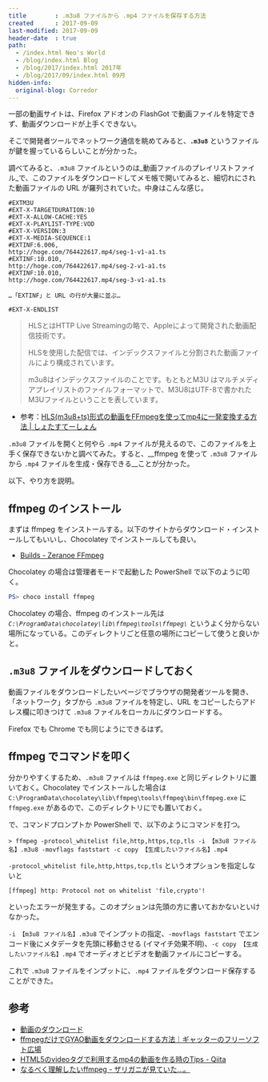 ```yaml
---
title        : .m3u8 ファイルから .mp4 ファイルを保存する方法
created      : 2017-09-09
last-modified: 2017-09-09
header-date  : true
path:
  - /index.html Neo's World
  - /blog/index.html Blog
  - /blog/2017/index.html 2017年
  - /blog/2017/09/index.html 09月
hidden-info:
  original-blog: Corredor
---
```


一部の動画サイトは、Firefox アドオンの FlashGot で動画ファイルを特定できず、動画ダウンロードが上手くできない。

そこで開発者ツールでネットワーク通信を眺めてみると、__`.m3u8`__ というファイルが鍵を握っているらしいことが分かった。

調べてみると、`.m3u8` ファイルというのは_動画ファイルのプレイリストファイル_で、このファイルをダウンロードしてメモ帳で開いてみると、細切れにされた動画ファイルの URL が羅列されていた。中身はこんな感じ。

```
#EXTM3U
#EXT-X-TARGETDURATION:10
#EXT-X-ALLOW-CACHE:YES
#EXT-X-PLAYLIST-TYPE:VOD
#EXT-X-VERSION:3
#EXT-X-MEDIA-SEQUENCE:1
#EXTINF:6.006,
http://hoge.com/764422617.mp4/seg-1-v1-a1.ts
#EXTINF:10.010,
http://hoge.com/764422617.mp4/seg-2-v1-a1.ts
#EXTINF:10.010,
http://hoge.com/764422617.mp4/seg-3-v1-a1.ts

…「EXTINF」と URL の行が大量に並ぶ…

#EXT-X-ENDLIST
```

> HLSとはHTTP Live Streamingの略で、Appleによって開発された動画配信技術です。
> 
> HLSを使用した配信では、インデックスファイルと分割された動画ファイルにより構成されています。
> 
> m3u8はインデックスファイルのことです。もともとM3U はマルチメディアプレイリストのファイルフォーマットで、M3U8はUTF-8で書かれたM3Uファイルということを表しています。

- 参考：[HLS(m3u8+ts)形式の動画をFFmpegを使ってmp4に一発変換する方法 | しょたすてーしょん](https://shotaste.com/blog/convert-hls/)

`.m3u8` ファイルを開くと何やら `.mp4` ファイルが見えるので、このファイルを上手く保存できないかと調べてみた。すると、__ffmpeg を使って `.m3u8` ファイルから `.mp4` ファイルを生成・保存できる__ことが分かった。

以下、やり方を説明。

## ffmpeg のインストール

まずは ffmpeg をインストールする。以下のサイトからダウンロード・インストールしてもいいし、Chocolatey でインストールしても良い。

- [Builds - Zeranoe FFmpeg](http://ffmpeg.zeranoe.com/builds/)

Chocolatey の場合は管理者モードで起動した PowerShell で以下のように叩く。

```powershell
PS> choco install ffmpeg
```

Chocolatey の場合、ffmpeg のインストール先は _`C:\ProgramData\chocolatey\lib\ffmpeg\tools\ffmpeg\`_ というよく分からない場所になっている。このディレクトリごと任意の場所にコピーして使うと良いかと。

## `.m3u8` ファイルをダウンロードしておく

動画ファイルをダウンロードしたいページでブラウザの開発者ツールを開き、「ネットワーク」タブから `.m3u8` ファイルを特定し、URL をコピーしたらアドレス欄に叩きつけて `.m3u8` ファイルをローカルにダウンロードする。

Firefox でも Chrome でも同じようにできるはず。

## ffmpeg でコマンドを叩く

分かりやすくするため、`.m3u8` ファイルは `ffmpeg.exe` と同じディレクトリに置いておく。Chocolatey でインストールした場合は `C:\ProgramData\chocolatey\lib\ffmpeg\tools\ffmpeg\bin\ffmpeg.exe` に `ffmpeg.exe` があるので、このディレクトリにでも置いておく。

で、コマンドプロンプトか PowerShell で、以下のようにコマンドを打つ。

```batch
> ffmpeg -protocol_whitelist file,http,https,tcp,tls -i 【m3u8 ファイル名】.m3u8 -movflags faststart -c copy 【生成したいファイル名】.mp4
```

`-protocol_whitelist file,http,https,tcp,tls` というオプションを指定しないと

```
[ffmpeg] http: Protocol not on whitelist 'file,crypto'!
```

といったエラーが発生する。このオプションは先頭の方に書いておかないといけなかった。

`-i 【m3u8 ファイル名】.m3u8` でインプットの指定、`-movflags faststart` でエンコード後にメタデータを先頭に移動させる (イマイチ効果不明)、`-c copy 【生成したいファイル名】.mp4` でオーディオとビデオを動画ファイルにコピーする。

これで `.m3u8` ファイルをインプットに、`.mp4` ファイルをダウンロード保存することができた。

## 参考

- [動画のダウンロード](https://detail.chiebukuro.yahoo.co.jp/qa/question_detail/q14174977604)
- [ffmpegだけでGYAO動画をダウンロードする方法｜ギャッターのフリーソフト広場](http://freesoft-plaza.com/blog-entry-148.html)
- [HTML5のvideoタグで利用するmp4の動画を作る時のTips - Qiita](http://qiita.com/joker1007/items/def9d58ddb00fafc936d)
- [なるべく理解したいffmpeg - ザリガニが見ていた...。](http://d.hatena.ne.jp/zariganitosh/20150619/understand_ffmpeg)
